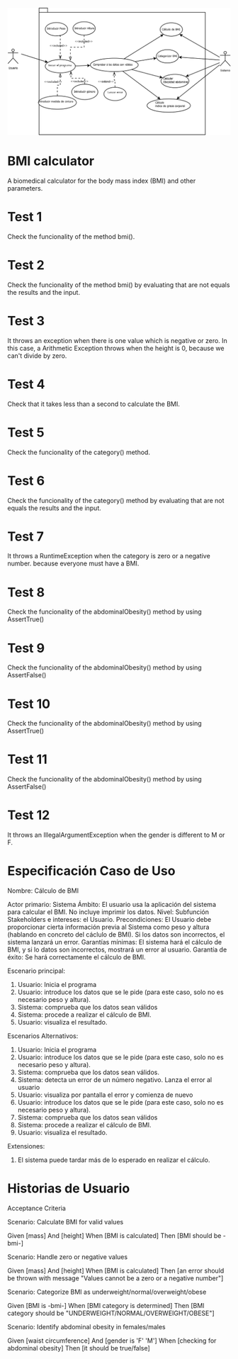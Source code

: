 
![UML diagram](https://github.com/claudiavegarodriguez/bmicalc/blob/main/doc/DiagramaUML.png)

# BMI calculator
A biomedical calculator for the body mass index (BMI) and other parameters.

# Test 1
Check the funcionality of the method bmi().

# Test 2
Check the funcionality of the method bmi() by evaluating that are not equals the results and the input. 

# Test 3
It throws an exception when there is one value which is negative or zero. In this case, a Arithmetic Exception throws when the height is 0, because we can't divide by zero.

# Test 4
Check that it takes less than a second to calculate the BMI.

# Test 5
Check the funcionality of the category() method.

# Test 6
Check the funcionality of the category() method by evaluating that are not equals the results and the input.

# Test 7
It throws a RuntimeException when the category is zero or a negative number. because everyone must have a BMI.

# Test 8
Check the funcionality of the abdominalObesity() method by using AssertTrue()

# Test 9
Check the funcionality of the abdominalObesity() method by using AssertFalse()

# Test 10
Check the funcionality of the abdominalObesity() method by using AssertTrue()

# Test 11
Check the funcionality of the abdominalObesity() method by using AssertFalse()

# Test 12
It throws an IllegalArgumentException when the gender is different to M or F.

# Especificación Caso de Uso
Nombre: Cálculo de BMI 


Actor primario: Sistema
Ámbito: El usuario usa la aplicación del sistema para calcular el BMI. No incluye imprimir los datos.
Nivel: Subfunción
Stakeholders e intereses: el Usuario.
Precondiciones: El Usuario debe proporcionar cierta información previa al Sistema como peso y altura (hablando en concreto del cáclulo de BMI). Si los datos son incorrectos, el sistema lanzará un error.
Garantías mínimas: El sistema hará el cálculo de BMI, y si lo datos son incorrectos, mostrará un error al usuario.
Garantía de éxito: Se hará correctamente el cálculo de BMI.

Escenario principal: 
1. Usuario: Inicia el programa
2. Usuario: introduce los datos que se le pide (para este caso, solo no es necesario peso y altura).
3. Sistema: comprueba que los datos sean válidos
4. Sistema: procede a realizar el cálculo de BMI.
5. Usuario: visualiza el resultado.

Escenarios Alternativos: 
1. Usuario: Inicia el programa
2. Usuario: introduce los datos que se le pide (para este caso, solo no es necesario peso y altura).
3. Sistema: comprueba que los datos sean válidos.
4. Sistema: detecta un error de un número negativo. Lanza el error al usuario
5. Usuario: visualiza por pantalla el error y comienza de nuevo
6. Usuario: introduce los datos que se le pide (para este caso, solo no es necesario peso y altura).
7. Sistema: comprueba que los datos sean válidos
8. Sistema: procede a realizar el cálculo de BMI.
9. Usuario: visualiza el resultado.

Extensiones: 
1. El sistema puede tardar más de lo esperado en realizar el cálculo.


# Historias de Usuario

Acceptance Criteria

Scenario: Calculate BMI for valid values

Given [mass]
And [height]
When [BMI is calculated]
Then [BMI should be -bmi-]


Scenario: Handle zero or negative values

Given [mass] 
And [height]
When [BMI is calculated]
Then [an error should be thrown with message "Values cannot be a zero or a negative number"]



Scenario: Categorize BMI as underweight/normal/overweight/obese

Given [BMI is -bmi-]
When [BMI category is determined]
Then [BMI category should be "UNDERWEIGHT/NORMAL/OVERWEIGHT/OBESE"]
  

Scenario: Identify abdominal obesity in females/males

Given [waist circumference]
And [gender is  'F' 'M']
When [checking for abdominal obesity]
Then [it should be true/false]
	

